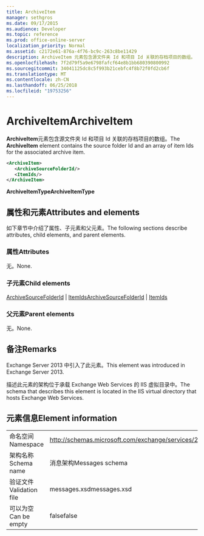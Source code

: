 ```yaml
---
title: ArchiveItem
manager: sethgros
ms.date: 09/17/2015
ms.audience: Developer
ms.topic: reference
ms.prod: office-online-server
localization_priority: Normal
ms.assetid: c2172e61-876a-4f76-bc9c-263c8be11429
description: ArchiveItem 元素包含源文件夹 Id 和项目 Id 关联的存档项目的数组。
ms.openlocfilehash: 7f2d79f5a9e6798fafcf64e8b1bb680390800992
ms.sourcegitcommit: 34041125dc8c5f993b21cebfc4f8b72f0fd2cb6f
ms.translationtype: MT
ms.contentlocale: zh-CN
ms.lasthandoff: 06/25/2018
ms.locfileid: "19753256"
---
```

# <a name="archiveitem"></a><span data-ttu-id="175e2-103">ArchiveItem</span><span class="sxs-lookup"><span data-stu-id="175e2-103">ArchiveItem</span></span>

<span data-ttu-id="175e2-104">**ArchiveItem**元素包含源文件夹 Id 和项目 Id 关联的存档项目的数组。</span><span class="sxs-lookup"><span data-stu-id="175e2-104">The **ArchiveItem** element contains the source folder Id and an array of item Ids for the associated archive item.</span></span> 
  
```XML
<ArchiveItem>
   <ArchiveSourceFolderId/>
   <ItemIds/>
</ArchiveItem>
```

 <span data-ttu-id="175e2-105">**ArchiveItemType**</span><span class="sxs-lookup"><span data-stu-id="175e2-105">**ArchiveItemType**</span></span>
## <a name="attributes-and-elements"></a><span data-ttu-id="175e2-106">属性和元素</span><span class="sxs-lookup"><span data-stu-id="175e2-106">Attributes and elements</span></span>

<span data-ttu-id="175e2-107">如下章节中介绍了属性、子元素和父元素。</span><span class="sxs-lookup"><span data-stu-id="175e2-107">The following sections describe attributes, child elements, and parent elements.</span></span>
  
### <a name="attributes"></a><span data-ttu-id="175e2-108">属性</span><span class="sxs-lookup"><span data-stu-id="175e2-108">Attributes</span></span>

<span data-ttu-id="175e2-109">无。</span><span class="sxs-lookup"><span data-stu-id="175e2-109">None.</span></span>
  
### <a name="child-elements"></a><span data-ttu-id="175e2-110">子元素</span><span class="sxs-lookup"><span data-stu-id="175e2-110">Child elements</span></span>

<span data-ttu-id="175e2-111">[ArchiveSourceFolderId](archivesourcefolderid.md) | [ItemIds](itemids.md)</span><span class="sxs-lookup"><span data-stu-id="175e2-111">[ArchiveSourceFolderId](archivesourcefolderid.md) | [ItemIds](itemids.md)</span></span>
  
### <a name="parent-elements"></a><span data-ttu-id="175e2-112">父元素</span><span class="sxs-lookup"><span data-stu-id="175e2-112">Parent elements</span></span>

<span data-ttu-id="175e2-113">无。</span><span class="sxs-lookup"><span data-stu-id="175e2-113">None.</span></span>
  
## <a name="remarks"></a><span data-ttu-id="175e2-114">备注</span><span class="sxs-lookup"><span data-stu-id="175e2-114">Remarks</span></span>

<span data-ttu-id="175e2-115">Exchange Server 2013 中引入了此元素。</span><span class="sxs-lookup"><span data-stu-id="175e2-115">This element was introduced in Exchange Server 2013.</span></span>
  
<span data-ttu-id="175e2-116">描述此元素的架构位于承载 Exchange Web Services 的 IIS 虚拟目录中。</span><span class="sxs-lookup"><span data-stu-id="175e2-116">The schema that describes this element is located in the IIS virtual directory that hosts Exchange Web Services.</span></span>
  
## <a name="element-information"></a><span data-ttu-id="175e2-117">元素信息</span><span class="sxs-lookup"><span data-stu-id="175e2-117">Element information</span></span>

|||
|:-----|:-----|
|<span data-ttu-id="175e2-118">命名空间</span><span class="sxs-lookup"><span data-stu-id="175e2-118">Namespace</span></span>  <br/> |http://schemas.microsoft.com/exchange/services/2006/messages  <br/> |
|<span data-ttu-id="175e2-119">架构名称</span><span class="sxs-lookup"><span data-stu-id="175e2-119">Schema name</span></span>  <br/> |<span data-ttu-id="175e2-120">消息架构</span><span class="sxs-lookup"><span data-stu-id="175e2-120">Messages schema</span></span>  <br/> |
|<span data-ttu-id="175e2-121">验证文件</span><span class="sxs-lookup"><span data-stu-id="175e2-121">Validation file</span></span>  <br/> |<span data-ttu-id="175e2-122">messages.xsd</span><span class="sxs-lookup"><span data-stu-id="175e2-122">messages.xsd</span></span>  <br/> |
|<span data-ttu-id="175e2-123">可以为空</span><span class="sxs-lookup"><span data-stu-id="175e2-123">Can be empty</span></span>  <br/> |<span data-ttu-id="175e2-124">false</span><span class="sxs-lookup"><span data-stu-id="175e2-124">false</span></span>  <br/> |
   

